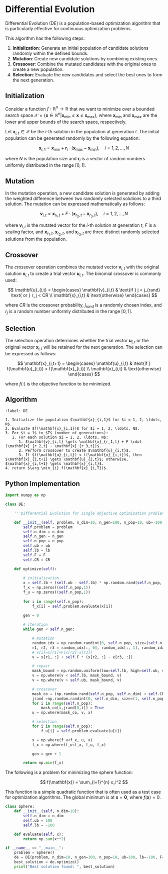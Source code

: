 # Differential Evolution

Differential Evolution (DE) is a population-based optimization algorithm that is particularly effective for continuous optimization problems. 

This algorithm has the following steps:
1. **Initialization**: Generate an initial population of candidate solutions randomly within the defined bounds.
2. **Mutation**: Create new candidate solutions by combining existing ones.
3. **Crossover**: Combine the mutated candidates with the original ones to create a new population.
4. **Selection**: Evaluate the new candidates and select the best ones to form the next generation.

## Initialization

Consider a function $f: \mathbb{R}^n \to \mathbb{R}$ that we want to minimize over a bounded search space $\mathcal{X} = \{\mathbf{x} \in \mathbb{R}^n | \mathbf{x}_{\text{min}} \leq \mathbf{x} \leq \mathbf{x}_{\text{max}}\}$, where $\mathbf{x}_{\text{min}}$ and $\mathbf{x}_{\text{max}}$ are the lower and upper bounds of the search space, respectively.

Let $\mathbf{x}_{i,t} \in \mathcal{X}$ be the $i$-th solution in the population at generation $t$. The initial population can be generated randomly by the following equation:

$$
\mathbf{x}_{i,1} = \mathbf{x}_{\text{min}} + \mathbf{r}_{i} \cdot (\mathbf{x}_{\text{max}} - \mathbf{x}_{\text{min}}), \quad i = 1, 2, \ldots, N
$$

where $N$ is the population size and $\mathbf{r}_{i}$ is a vector of random numbers uniformly distributed in the range $[0, 1]$.

## Mutation

In the mutation operation, a new candidate solution is generated by adding the weighted difference between two randomly selected solutions to a third solution. The mutation can be expressed mathematically as follows:

$$
\mathbf{v}_{i,t} = \mathbf{x}_{r_1,t} + F \cdot (\mathbf{x}_{r_2,t} - \mathbf{x}_{r_3,t}), \quad i = 1, 2, \ldots, N
$$

where $\mathbf{v}_{i,t}$ is the mutated vector for the $i$-th solution at generation $t$, $F$ is a scaling factor, and $\mathbf{x}_{r_1,t}$, $\mathbf{x}_{r_2,t}$, and $\mathbf{x}_{r_3,t}$ are three distinct randomly selected solutions from the population. 

## Crossover

The crossover operation combines the mutated vector $\mathbf{v}_{i,t}$ with the original solution $\mathbf{x}_{i,t}$ to create a trial vector $\mathbf{u}_{i,t}$. The binomial crossover is commonly used:

$$
\mathbf{u}_{i,t} = \begin{cases}
\mathbf{v}_{i,t} & \text{if } j = j_{rand} \text{ or } r_j < CR \\
\mathbf{x}_{i,t} & \text{otherwise}
\end{cases}
$$

where $CR$ is the crossover probability, $j_{rand}$ is a randomly chosen index, and $r_j$ is a random number uniformly distributed in the range $[0, 1]$. 

## Selection

The selection operation determines whether the trial vector $\mathbf{u}_{i,t}$ or the original vector $\mathbf{x}_{i,t}$ will be retained for the next generation. The selection can be expressed as follows:

$$
\mathbf{x}_{i,t+1} = \begin{cases}
\mathbf{u}_{i,t} & \text{if } f(\mathbf{u}_{i,t}) < f(\mathbf{x}_{i,t}) \\
\mathbf{x}_{i,t} & \text{otherwise}
\end{cases}
$$

where $f(\cdot)$ is the objective function to be minimized.

## Algorithm

```{prf:algorithm} Differential Evolution
:label: DE

1. Initialize the population $\mathbf{x}_{i,1}$ for $i = 1, 2, \ldots, N$.
2. Evaluate $f(\mathbf{x}_{i,1})$ for $i = 1, 2, \ldots, N$.
3. For $t = 1$ to $T$ (number of generations):
   1. For each solution $i = 1, 2, \ldots, N$:
      1. $\mathbf{v}_{i,t} \gets \mathbf{x}_{r_1,t} + F \cdot (\mathbf{x}_{r_2,t} - \mathbf{x}_{r_3,t})$.
      2. Perform crossover to create $\mathbf{u}_{i,t}$.
      3. If $f(\mathbf{u}_{i,t}) < f(\mathbf{x}_{i,t})$, then $\mathbf{x}_{i,t+1} \gets \mathbf{u}_{i,t}$; otherwise, $\mathbf{x}_{i,t+1} \gets \mathbf{x}_{i,t}$.
4. return $\arg \min_{i} f(\mathbf{x}_{i,T})$.

```

## Python Implementation

```python
import numpy as np

class DE:

    '''Differential Evolution for single objective optimization problem'''

    def __init__(self, problem, n_dim=10, n_gen=100, n_pop=10, ub=-100, lb=100, F=0.8, CR=0.5):
        self.problem = problem
        self.n_dim = n_dim
        self.n_gen = n_gen
        self.n_pop = n_pop
        self.ub = ub
        self.lb = lb
        self.F = F
        self.CR = CR

    def optimize(self):
       
        # initialization
        x = self.lb + (self.ub - self.lb) * np.random.rand(self.n_pop, self.n_dim)
        f_x = np.zeros((self.n_pop,1))
        f_u = np.zeros((self.n_pop,1))
        
        for i in range(self.n_pop):
            f_x[i] = self.problem.evaluate(x[i])

        gen = 0
        
        # iteration
        while gen < self.n_gen:

            # mutation
            random_idx = np.random.randint(0, self.n_pop, size=(self.n_pop, 3))
            r1, r2, r3 = random_idx[:, 0], random_idx[:, 1], random_idx[:, 2]
            # v[i]=x[r1]+F(x[r2]-x[r3])
            v = x[r1, :] + self.F * (x[r2, :] - x[r3, :])

            # repair
            mask_bound = np.random.uniform(low=self.lb, high=self.ub, size=(self.n_pop, self.n_dim))
            v = np.where(v < self.lb, mask_bound, v)
            v = np.where(v > self.ub, mask_bound, v)

            # crossover
            mask_co = (np.random.rand(self.n_pop, self.n_dim) < self.CR)
            jrand =np.random.randint(0, self.n_dim, size=(1, self.n_pop))
            for i in range(self.n_pop): 
                mask_co[i,jrand[0,i]] = True
            u = np.where(mask_co, v, x)

            # selection
            for i in range(self.n_pop):
                f_u[i] = self.problem.evaluate(u[i])

            x = np.where(f_u<f_x, u, x)
            f_x = np.where(f_u<f_x, f_u, f_x)

            gen = gen + 1

        return np.min(f_x)
```

The following is a problem for minimizing the sphere function:

$$
f(\mathbf{x}) = \sum_{i=1}^{n} x_i^2
$$

This function is a simple quadratic function that is often used as a test case for optimization algorithms. The global minimum is at $\mathbf{x} = \mathbf{0}$, where $f(\mathbf{x}) = 0$.

```python
class Sphere:
    def __init__(self, n_dim=10):
        self.n_dim = n_dim
        self.ub = 100
        self.lb = -100

    def evaluate(self, x):
        return np.sum(x**2)

if __name__ == "__main__":
    problem = Sphere()
    de = DE(problem, n_dim=10, n_gen=100, n_pop=10, ub=100, lb=-100, F=0.8, CR=0.5)
    best_solution = de.optimize()
    print("Best solution found: ", best_solution)
```




